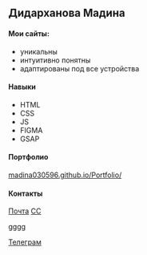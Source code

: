 ## Дидарханова Мадина
#### Мои сайты:
- уникальны
- интуитивно понятны
- адаптированы под все устройства

#### Навыки 
- HTML
- CSS
- JS
- FIGMA
- GSAP

#### Портфолио
[madina030596.github.io/Portfolio/](https://madina030596.github.io/Portfolio/)

#### Контакты
[Почта](https://didarhanova.madina@mail.ru)
[CC](https://index154@gmail.com)

<a href="mailto:didarhanova.madina@mail.ru?">gggg</a>

[Телеграм](https://t.me/madina030596)
